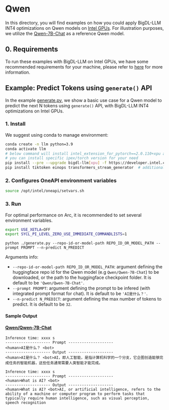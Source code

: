 # Qwen
In this directory, you will find examples on how you could apply BigDL-LLM INT4 optimizations on Qwen models on [Intel GPUs](../README.md). For illustration purposes, we utilize the [Qwen-7B-Chat](https://huggingface.co/Qwen/Qwen-7B-Chat) as a reference Qwen model.

## 0. Requirements
To run these examples with BigDL-LLM on Intel GPUs, we have some recommended requirements for your machine, please refer to [here](../README.md#recommended-requirements) for more information.

## Example: Predict Tokens using `generate()` API
In the example [generate.py](./generate.py), we show a basic use case for a Qwen model to predict the next N tokens using `generate()` API, with BigDL-LLM INT4 optimizations on Intel GPUs.
### 1. Install
We suggest using conda to manage environment:
```bash
conda create -n llm python=3.9
conda activate llm
# below command will install intel_extension_for_pytorch==2.0.110+xpu as default
# you can install specific ipex/torch version for your need
pip install --pre --upgrade bigdl-llm[xpu] -f https://developer.intel.com/ipex-whl-stable-xpu
pip install tiktoken einops transformers_stream_generator  # additional package required for Qwen-7B-Chat to conduct generation
```

### 2. Configures OneAPI environment variables
```bash
source /opt/intel/oneapi/setvars.sh
```

### 3. Run

For optimal performance on Arc, it is recommended to set several environment variables.

```bash
export USE_XETLA=OFF
export SYCL_PI_LEVEL_ZERO_USE_IMMEDIATE_COMMANDLISTS=1
```

```
python ./generate.py --repo-id-or-model-path REPO_ID_OR_MODEL_PATH --prompt PROMPT --n-predict N_PREDICT
```

Arguments info:
- `--repo-id-or-model-path REPO_ID_OR_MODEL_PATH`: argument defining the huggingface repo id for the Qwen model (e.g `Qwen/Qwen-7B-Chat`) to be downloaded, or the path to the huggingface checkpoint folder. It is default to be `'Qwen/Qwen-7B-Chat'`.
- `--prompt PROMPT`: argument defining the prompt to be infered (with integrated prompt format for chat). It is default to be `'AI是什么？'`.
- `--n-predict N_PREDICT`: argument defining the max number of tokens to predict. It is default to be `32`.

#### Sample Output
#### [Qwen/Qwen-7B-Chat](https://huggingface.co/Qwen/Qwen-7B-Chat)
```log
Inference time: xxxx s
-------------------- Prompt --------------------
<human>AI是什么？ <bot>
-------------------- Output --------------------
<human>AI是什么？ <bot>AI，即人工智能，是指计算机科学的一个分支，它企图创造能够完成任务的智能机器，这些任务通常需要人类智能才能完成。
```

```log
Inference time: xxxx s
-------------------- Prompt --------------------
<human>What is AI? <bot>
-------------------- Output --------------------
<human>What is AI? <bot>AI, or artificial intelligence, refers to the ability of a machine or computer program to perform tasks that typically require human intelligence, such as visual perception, speech recognition
```
